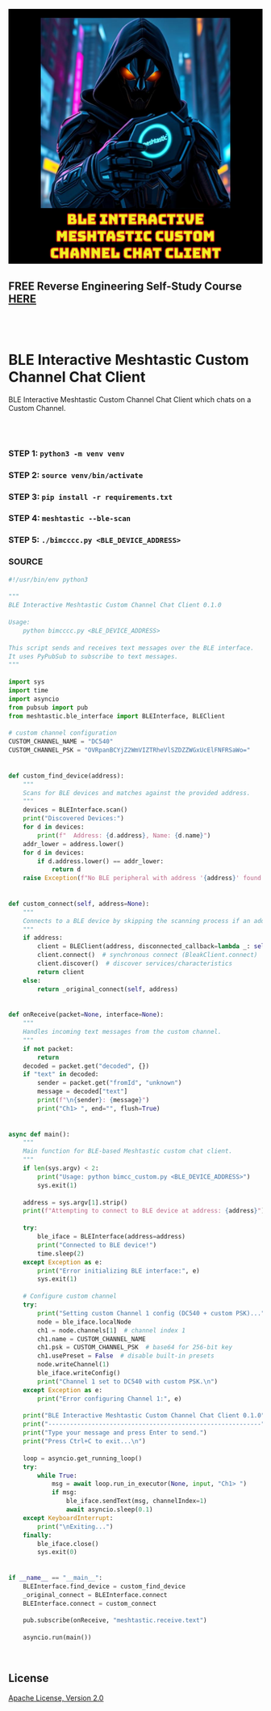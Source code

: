![image](https://github.com/mytechnotalent/bimcccc/blob/main/bimcccc.png?raw=true)

## FREE Reverse Engineering Self-Study Course [HERE](https://github.com/mytechnotalent/Reverse-Engineering-Tutorial)

<br><br>

# BLE Interactive Meshtastic Custom Channel Chat Client
BLE Interactive Meshtastic Custom Channel Chat Client which chats on a Custom Channel.

<br><br>

### STEP 1: `python3 -m venv venv`
### STEP 2: `source venv/bin/activate`
### STEP 3: `pip install -r requirements.txt`
### STEP 4: `meshtastic --ble-scan`
### STEP 5: `./bimcccc.py <BLE_DEVICE_ADDRESS>`

### SOURCE
```python
#!/usr/bin/env python3

"""
BLE Interactive Meshtastic Custom Channel Chat Client 0.1.0

Usage:
    python bimcccc.py <BLE_DEVICE_ADDRESS>

This script sends and receives text messages over the BLE interface.
It uses PyPubSub to subscribe to text messages.
"""

import sys
import time
import asyncio
from pubsub import pub
from meshtastic.ble_interface import BLEInterface, BLEClient

# custom channel configuration
CUSTOM_CHANNEL_NAME = "DC540"
CUSTOM_CHANNEL_PSK = "OVRpanBCYjZ2WmVIZTRheVlSZDZZWGxUcElFNFRSaWo="


def custom_find_device(address):
    """
    Scans for BLE devices and matches against the provided address.
    """
    devices = BLEInterface.scan()
    print("Discovered Devices:")
    for d in devices:
        print(f"  Address: {d.address}, Name: {d.name}")
    addr_lower = address.lower()
    for d in devices:
        if d.address.lower() == addr_lower:
            return d
    raise Exception(f"No BLE peripheral with address '{address}' found. Try --ble-scan.")


def custom_connect(self, address=None):
    """
    Connects to a BLE device by skipping the scanning process if an address is given.
    """
    if address:
        client = BLEClient(address, disconnected_callback=lambda _: self.close)
        client.connect()  # synchronous connect (BleakClient.connect)
        client.discover()  # discover services/characteristics
        return client
    else:
        return _original_connect(self, address)


def onReceive(packet=None, interface=None):
    """
    Handles incoming text messages from the custom channel.
    """
    if not packet:
        return
    decoded = packet.get("decoded", {})
    if "text" in decoded:
        sender = packet.get("fromId", "unknown")
        message = decoded["text"]
        print(f"\n{sender}: {message}")
        print("Ch1> ", end="", flush=True)


async def main():
    """
    Main function for BLE-based Meshtastic custom chat client.
    """
    if len(sys.argv) < 2:
        print("Usage: python bimcc_custom.py <BLE_DEVICE_ADDRESS>")
        sys.exit(1)
    
    address = sys.argv[1].strip()
    print(f"Attempting to connect to BLE device at address: {address}")

    try:
        ble_iface = BLEInterface(address=address)
        print("Connected to BLE device!")
        time.sleep(2)
    except Exception as e:
        print("Error initializing BLE interface:", e)
        sys.exit(1)

    # Configure custom channel
    try:
        print("Setting custom Channel 1 config (DC540 + custom PSK)...")
        node = ble_iface.localNode
        ch1 = node.channels[1]  # channel index 1
        ch1.name = CUSTOM_CHANNEL_NAME
        ch1.psk = CUSTOM_CHANNEL_PSK  # base64 for 256-bit key
        ch1.usePreset = False  # disable built-in presets
        node.writeChannel(1)
        ble_iface.writeConfig()
        print("Channel 1 set to DC540 with custom PSK.\n")
    except Exception as e:
        print("Error configuring Channel 1:", e)

    print("BLE Interactive Meshtastic Custom Channel Chat Client 0.1.0")
    print("-----------------------------------------------------------")
    print("Type your message and press Enter to send.")
    print("Press Ctrl+C to exit...\n")

    loop = asyncio.get_running_loop()
    try:
        while True:
            msg = await loop.run_in_executor(None, input, "Ch1> ")
            if msg:
                ble_iface.sendText(msg, channelIndex=1)
                await asyncio.sleep(0.1)
    except KeyboardInterrupt:
        print("\nExiting...")
    finally:
        ble_iface.close()
        sys.exit(0)


if __name__ == "__main__":
    BLEInterface.find_device = custom_find_device
    _original_connect = BLEInterface.connect
    BLEInterface.connect = custom_connect

    pub.subscribe(onReceive, "meshtastic.receive.text")

    asyncio.run(main())
```

<br>

## License
[Apache License, Version 2.0](https://www.apache.org/licenses/LICENSE-2.0)
